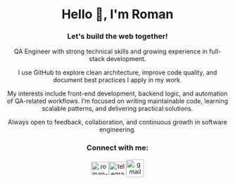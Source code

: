 <h1 align="center">Hello 👋, I'm Roman</h1>
<h3 align="center">Let's build the web together!</h3>

<p align="center">
  QA Engineer with strong technical skills and growing experience in full-stack development.
</p>

<p align="center">
  I use GitHub to explore clean architecture, improve code quality, and document best practices I apply in my work.
</p>

<p align="center">
  My interests include front-end development, backend logic, and automation of QA-related workflows.
  I’m focused on writing maintainable code, learning scalable patterns, and delivering practical solutions.
</p>

<p align="center">
  Always open to feedback, collaboration, and continuous growth in software engineering.
</p>

<h3 align="center">Connect with me:</h3>
<p align="center"><a href="https://linkedin.com/in/dranchukroman" target="blank"><img align="center" src="https://raw.githubusercontent.com/rahuldkjain/github-profile-readme-generator/master/src/images/icons/Social/linked-in-alt.svg" alt="roman-dranchuk-5b410717a" height="30" width="40" /></a><a href="https://t.me/dranchukroman" target="_blank"><img align="center" src="https://cdn.simpleicons.org/telegram/0088cc" alt="telegram" height="30" width="40" /></a><a href="mailto:dranchuk.roma@gmail.com" target="_blank"><img align="center" src="https://img.icons8.com/color/48/gmail-new.png" alt="gmail" height="40" width="40" /></a></p>
